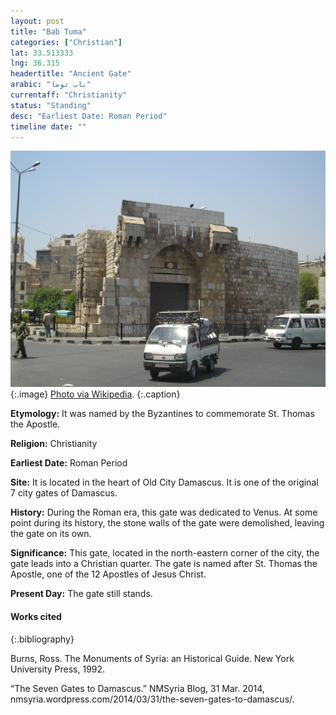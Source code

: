 ```yaml
---
layout: post
title: "Bab Tuma"
categories: ["Christian"]
lat: 33.513333
lng: 36.315
headertitle: "Ancient Gate"
arabic: "باب توما"
currentaff: "Christianity"
status: "Standing"
desc: "Earliest Date: Roman Period"
timeline date: ""
---
```

![Bab Tuma](images/tuma.jpeg)
   {:.image}
[Photo via Wikipedia](https://en.wikipedia.org/wiki/Bab_Tuma#/media/File:DamascusBabTouma.jpg).
   {:.caption}

**Etymology:** It was named by the Byzantines to commemorate St. Thomas the Apostle. 

**Religion:** Christianity

**Earliest Date:** Roman Period

**Site:** It is located in the heart of Old City Damascus. It is one of the original 7 city 
gates of Damascus.

**History:** During the Roman era, this gate was dedicated to Venus. At some point during its history, the stone walls of the gate were demolished, leaving the gate on its own. 

**Significance:** This gate, located in the north-eastern corner of the city, the gate leads into a Christian quarter. The gate is named after St. Thomas the Apostle, one of the 12 Apostles of Jesus Christ.

**Present Day:** The gate still stands.


#### Works cited

{:.bibliography}

Burns, Ross. The Monuments of Syria: an Historical Guide. New York University Press, 1992. 

“The Seven Gates to Damascus.” NMSyria Blog, 31 Mar. 2014, nmsyria.wordpress.com/2014/03/31/the-seven-gates-to-damascus/.
